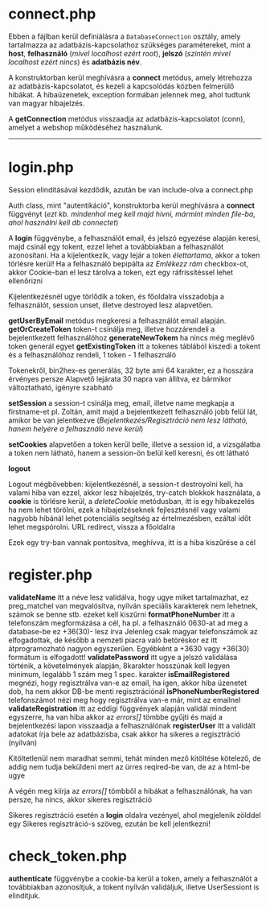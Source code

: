 # connect.php

Ebben a fájlban kerül definiálásra a `DatabaseConnection` osztály, amely tartalmazza az adatbázis-kapcsolathoz szükséges paramétereket, mint a **host**, **felhasználó** (*mivel localhost ezért root*), **jelszó** (*szintén mivel localhost ezért nincs*) és **adatbázis név**. 

A konstruktorban kerül meghívásra a **connect** metódus, amely létrehozza az adatbázis-kapcsolatot, és kezeli a kapcsolódás közben felmerülő hibákat. A hibaüzenetek, exception formában jelennek meg, ahol tudtunk van magyar hibajelzés.

A **getConnection** metódus visszaadja az adatbázis-kapcsolatot (conn), amelyet a webshop működéséhez használunk.

---

# login.php

Session elindításával kezdődik, azután be van include-olva a connect.php

Auth class, mint "autentikáció", konstruktorba kerül meghívásra a **connect** függvényt (*ezt kb. mindenhol meg kell majd hivni, mármint minden file-ba, ahol használni kell db connectet*)

A **login** függvénybe, a felhasználót email, és jelszó egyezése alapján keresi, majd csinál egy tokent, ezzel lehet a továbbiakban a felhasználót azonosítani. Ha a kijelentkezik, vagy lejár a token *élettartama*, akkor a token törlésre kerül! Ha a felhasználó bepipálta az *Emlékezz rám* checkbox-ot, akkor Cookie-ban el lesz tárolva a token, ezt egy ráfrissítéssel lehet ellenőrizni



Kijelentkezésnél ugye törlődik a token, és főoldalra visszadobja a felhasználót, session unset, illetve destroyed lesz alapvetően.

**getUserByEmail** metódus megkeresi a felhasználót email alapján.
**getOrCreateToken** token-t csinálja meg, illetve hozzárendeli a bejelentkezett felhasználóhoz
**generateNewTokem** ha nincs még meglévő token generál egyet
**getExistingToken** itt a tokenes táblából kiszedi a tokent és a felhasználóhoz rendeli, 1 token - 1 felhasználó

Tokenekről, bin2hex-es generálás, 32 byte ami 64 karakter, ez a hosszára érvényes persze
Alapvető lejárata 30 napra van állítva, ez bármikor változtatható, igényre szabható

**setSession** a session-t csinálja meg, email, illetve name megkapja a firstname-et pl. Zoltán, amit majd a bejelentkezett felhasználó jobb felül lát, amikor be van jelentkezve (*Bejelentkezés/Regisztráció nem lesz látható, hanem helyére a felhasználó neve kerül*)

**setCookies** alapvetően a token kerül belle, illetve a session id, a vizsgálatba a token nem látható, hanem a session-ön belül kell keresni, és ott látható

**logout**

Logout mégbővebben: kijelentkezésnél, a session-t destroyolni kell, ha valami hiba van ezzel, akkor lesz hibajelzés, try-catch blokkok használata, a **cookie** is törlésre kerül, a *deleteCookie* metódusban, itt is egy hibakezelés ha nem lehet törölni, ezek a hibajelzéseknek fejlesztésnél vagy valami nagyobb hibánál lehet potenciális segítség az értelmezésben, ezáltal időt lehet megspórolni. URL redirect, vissza a főoldalra

Ezek egy try-ban vannak pontosítva, meghívva, itt is a hiba kiszűrése a cél

# register.php

**validateName** itt a néve lesz validálva, hogy ugye miket tartalmazhat, ez preg_matchel van megvalósítva, nyílván speciális karakterek nem lehetnek, számok se benne stb. ezeket kell kiszűrni
**formatPhoneNumber** itt a telefonszám megformázása a cél, ha pl. a felhasználó 0630-at ad meg a database-be ez +36(30)- lesz írva
Jelenleg csak magyar telefonszámok az elfogadottak, de később a nemzeti piacra való betöréskor ez itt átprogramozható nagyon egyszerűen. Egyébként a +3630 vagy +36(30) formátum is elfogadott!
**validatePassword** itt ugye a jelszó validálása történik, a követelmények alapján, 8karakter hosszúnak kell legyen minimum, legalább 1 szám meg 1 spec. karakter
**isEmailRegistered** megnézi, hogy regisztrálva van-e az email, ha igen, akkor hiba üzenetet dob, ha nem akkor DB-be menti regisztrációnál
**isPhoneNumberRegistered** telefonszámot nézi meg hogy regisztrálva van-e már, mint az emailnel 
**validateRegistration** itt az eddigi függvények alapján validál mindent egyszerre, ha van hiba akkor az *errors[]* tömbbe gyűjti és majd a bejelentkezési lapon visszaadja a felhasználónak
**registerUser** itt a validált adatokat írja bele az adatbázisba, csak akkor ha sikeres a regisztráció (nyílván)

Kitöltetlenül nem maradhat semmi, tehát minden mező kitöltése kötelező, de addig nem tudja beküldeni mert az ürres reqired-be van, de az a html-be ugye

A végén meg kiírja az *errors[]* tömbből a hibákat a felhasználónak, ha van persze, ha nincs, akkor sikeres regisztráció

Sikeres regisztráció esetén a **login** oldalra vezényel, ahol megjelenik zölddel egy Sikeres regisztráció-s szöveg, ezután be kell jelentkezni!

# check_token.php

**authenticate** függvénybe a cookie-ba kerül a token, amely a felhasználót a továbbiakban azonosítjuk, a tokent nyílván validáljuk, illetve UserSessiont is elindítjuk.
